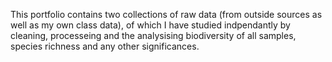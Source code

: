This portfolio contains two collections of raw data (from outside sources as well as my own class data), of which I have studied indpendantly by cleaning, processeing and the analysising biodiversity of all samples, species richness and any other significances. 
